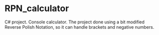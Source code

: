 # RPN_calculator
C# project. Console calculator. The project done using a bit modified Reverse Polish Notation, so it can handle brackets and negative numbers.
